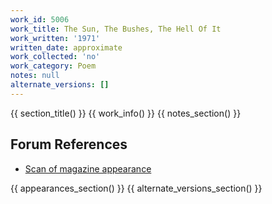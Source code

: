 ```yaml
---
work_id: 5006
work_title: The Sun, The Bushes, The Hell Of It
work_written: '1971'
written_date: approximate
work_collected: 'no'
work_category: Poem
notes: null
alternate_versions: []
---
```


{{ section_title() }}
{{ work_info() }}
{{ notes_section() }}
## Forum References
- [Scan of magazine appearance](https://bukowskiforum.com/threads/the-sun-the-bushes-the-hell-of-it-the-little-magazine-issue-no-2-3-1972.9775/)

{{ appearances_section() }}
{{ alternate_versions_section() }}